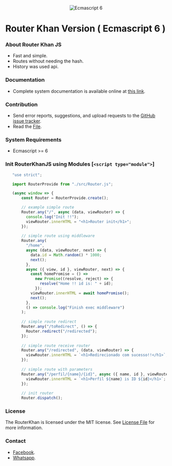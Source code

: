 <p align="center"><img src="https://i.imgur.com/PYCKGPF.png" alt="Ecmascript 6"/></p>

# Router Khan Version ( Ecmascript 6 )
 
 ### About Router Khan JS
  - Fast and simple.
  - Routes without needing the hash.
  - History was used api.
  
 ### Documentation
  - Complete system documentation is available online at [this link](https://paulaodev.github.io/RouterKhanJs/documentation).
  
 ### Contribution
  - Send error reports, suggestions, and upload requests to the [GitHub issue tracker](https://github.com/PaulaoDev/router-khan-js/issues).
  - Read the [File](https://github.com/PaulaoDev/router-khan-js/blob/master/CONTRIBUTING.md).
  
 ### System Requirements
  - Ecmascript >= 6

 
 ### Init RouterKhanJS using Modules [`<script type="module">`]
 
 ```javascript
    "use strict";

    import RouterProvide from "./src/Router.js";

    (async window => {
        const Router = RouterProvide.create();

        // example simple route
        Router.any("/", async (data, viewRouter) => {
          console.log("Init !!");
          viewRouter.innerHTML = "<h1>Router init</h1>";
        });
        
        // simple route using middleware
        Router.any(
          "/home",
          async (data, viewRouter, next) => {
            data.id = Math.random() * 1000;
            next();
          },
          async ({ view, id }, viewRouter, next) => {
            const homePromise = () =>
              new Promise((resolve, reject) => {
                resolve("Home !! id is: " + id);
              });
            viewRouter.innerHTML = await homePromise();
            next();
          },
          () => console.log("Finish exec middleware")
        );
        
        // simple route redirect
        Router.any("/toRedirect", () => {
          Router.redirect("/redirected");
        });
        
        // simple route receive router
        Router.any("/redirected", (data, viewRouter) => {
          viewRouter.innerHTML = `<h1>Redirecionado com sucesso!!</h1>`;
        });
        
        // simple route with parameters
        Router.any("/perfil/{name}/{id}", async ({ name, id }, viewRouter) => {
          viewRouter.innerHTML = `<h1>Perfil ${name} is ID ${id}</h1>`;
        });
        
        // init router
        Router.dispatch();
 ```
  
 ### License
  The RouterKhan is licensed under the MIT license. See [License File](https://github.com/PaulaoDev/router-khan-js/blob/master/LICENSE) for more information.
  
 ### Contact
   - [Facebook](https://fb.com/PauloRodriguesYT).
   - [Whatsapp](https://bit.ly/whatsappdopaulo).
